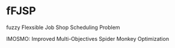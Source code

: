# fFJSP
fuzzy Flexsible Job Shop Scheduling Problem

IMOSMO: Improved Multi-Objectives Spider Monkey Optimization
